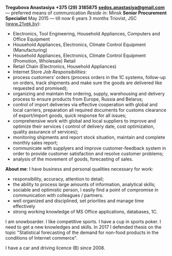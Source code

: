 **Tregubova Anastasiya**
**+375 (29) 3185875**
**sedos.anastasiya@gmail.com** — preferred means of communication
*Reside in*: Minsk
**Senior Procurement Specialist** 
May 2015 — till now
6 years 3 months
Triovist, JSC (www.21vek.by):
* Electronics, Tool Engineering, Household Appliances, Computers and Office Equipment
* Household Appliances, Electronics, Climate Control Equipment (Manufacturing)
* Household Appliances, Electronics, Climate Control Equipment (Promotion, Wholesale)
Retail
* Retail Chain (Electronics, Household Appliances)
* Internet Store
*Job Responsibilities*:
* process customers’ orders  (process orders in the 1C systems, follow-up on orders, track shipments and make sure the goods are delivered like requested and promised);  
* organizing and maintain the ordering, supply, warehousing and delivery process to ensure products from Europe, Russia and Belarus;
* сontrol of import deliveries via effective cooperation with global and local carriers, preparation all required documents for customs clearance of export/import goods, quick response for all issues;
* сomprehensive work with global and local suppliers to improve and optimize their services ( control of delivery date, cost optimization, quality assurance of services);
* monitoring shipments and report stock situation, maintain and complete monthly sales report;
* communicate with supplyers and improve customer-feedback system in order to provide customer satisfaction and resolve customer problems;
* analysis of the movement of goods, forecasting of sales.

**About me**:
I have business and personal qualities necessary for work:
* responsibility, accuracy, attention to detail;
* the ability to process large amounts of information, analytical skills;
* sociable and optimistic person, I easily find a point of compromise in communication with colleagues / partners.
* well organized and disciplined, set priorities and manage time effectively
* strong working knowledge of MS Office applications, databases, 1C.

I am snowboarder. I like competitive sports. I have a cup in sports poker.
I need to get a new knowledges and skills. In 2017 I defended thesis on the topic "Statistical forecasting of the demand for non-food products in the conditions of Internet commerce".

I have a car and driving licence (B) since 2008.
